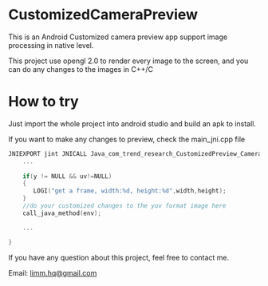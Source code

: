 # CustomizedCameraPreview
This is an Android Customized camera preview app support image processing in native level. 

This project use opengl 2.0 to render every image to the screen, and you can do any changes to the images in C++/C 

# How to try
Just import the whole project into android studio and build an apk to install.

If you want to make any changes to preview, check the main_jni.cpp file

```C++
JNIEXPORT jint JNICALL Java_com_trend_research_CustomizedPreview_CameraPreview_nativeCameraDataHandler(JNIEnv *env, jobject instance, jbyteArray luma,jbyteArray chroma,jint width, jint height ){
    ...
    
    if(y != NULL && uv!=NULL)
    {
       LOGI("get a frame, width:%d, height:%d",width,height);
    }
    //do your customized changes to the yuv format image here
    call_java_method(env);

    ...

}
```
If you have any question about this project, feel free to contact me.

Email: limm.hq@gmail.com
